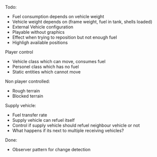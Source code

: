 Todo:
- Fuel consumption depends on vehicle weight
- Vehicle weight depends on (frame weight, fuel in tank, shells loaded)
- External Vehicle configuration
- Playable without graphics
- Effect when trying to reposition but not enough fuel
- Highligh available positions

Player control
- Vehicle class which can move, consumes fuel
- Personel class which has no fuel
- Static entities which cannot move

Non player controlled:
- Rough terrain
- Blocked terrain


Supply vehicle:
- Fuel transfer rate
- Supply vehicle can refuel itself
- Control if supply vehicle should refuel neighbour vehicle or not
- What happens if its next to multiple receiving vehicles?


Done:
- Observer pattern for change detection
